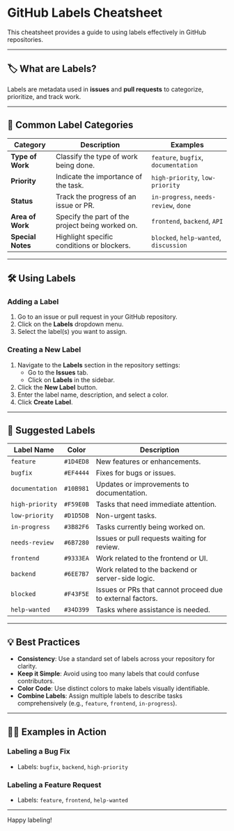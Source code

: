 # GitHub Labels Cheatsheet

This cheatsheet provides a guide to using labels effectively in GitHub repositories.

---

## 🏷️ What are Labels?

Labels are metadata used in **issues** and **pull requests** to categorize, prioritize, and track work.

---

## 🔖 Common Label Categories

| **Category**        | **Description**                                                                                  | **Examples**         |
|---------------------|--------------------------------------------------------------------------------------------------|---------------------|
| **Type of Work**     | Classify the type of work being done.                                                           | `feature`, `bugfix`, `documentation` |
| **Priority**         | Indicate the importance of the task.                                                            | `high-priority`, `low-priority` |
| **Status**           | Track the progress of an issue or PR.                                                           | `in-progress`, `needs-review`, `done` |
| **Area of Work**     | Specify the part of the project being worked on.                                                | `frontend`, `backend`, `API` |
| **Special Notes**    | Highlight specific conditions or blockers.                                                      | `blocked`, `help-wanted`, `discussion` |

---

## 🛠️ Using Labels

### **Adding a Label**
1. Go to an issue or pull request in your GitHub repository.
2. Click on the **Labels** dropdown menu.
3. Select the label(s) you want to assign.

### **Creating a New Label**
1. Navigate to the **Labels** section in the repository settings:
   - Go to the **Issues** tab.
   - Click on **Labels** in the sidebar.
2. Click the **New Label** button.
3. Enter the label name, description, and select a color.
4. Click **Create Label**.

---

## 🎨 Suggested Labels

| **Label Name**      | **Color**    | **Description**                                                             |
|---------------------|-------------|-----------------------------------------------------------------------------|
| `feature`           | `#1D4ED8`   | New features or enhancements.                                               |
| `bugfix`            | `#EF4444`   | Fixes for bugs or issues.                                                   |
| `documentation`     | `#10B981`   | Updates or improvements to documentation.                                   |
| `high-priority`     | `#F59E0B`   | Tasks that need immediate attention.                                        |
| `low-priority`      | `#D1D5DB`   | Non-urgent tasks.                                                           |
| `in-progress`       | `#3B82F6`   | Tasks currently being worked on.                                            |
| `needs-review`      | `#6B7280`   | Issues or pull requests waiting for review.                                 |
| `frontend`          | `#9333EA`   | Work related to the frontend or UI.                                         |
| `backend`           | `#6EE7B7`   | Work related to the backend or server-side logic.                           |
| `blocked`           | `#F43F5E`   | Issues or PRs that cannot proceed due to external factors.                  |
| `help-wanted`       | `#34D399`   | Tasks where assistance is needed.                                           |

---

## 💡 Best Practices

- **Consistency**: Use a standard set of labels across your repository for clarity.
- **Keep it Simple**: Avoid using too many labels that could confuse contributors.
- **Color Code**: Use distinct colors to make labels visually identifiable.
- **Combine Labels**: Assign multiple labels to describe tasks comprehensively (e.g., `feature`, `frontend`, `in-progress`).

---

## 🧑‍💻 Examples in Action

### Labeling a Bug Fix
- Labels: `bugfix`, `backend`, `high-priority`

### Labeling a Feature Request
- Labels: `feature`, `frontend`, `help-wanted`

---

Happy labeling!
